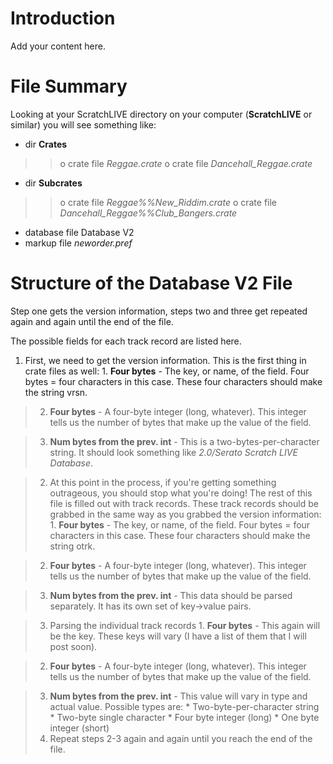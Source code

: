 # Introduction #

Add your content here.

# File Summary #

Looking at your ScratchLIVE directory on your computer (**ScratchLIVE** or similar) you will see something like:

  * dir **Crates**
> > o crate file _Reggae.crate_
> > o crate file _Dancehall\_Reggae.crate_
  * dir **Subcrates**
> > o crate file _Reggae%%New\_Riddim.crate_
> > o crate file _Dancehall\_Reggae%%Club\_Bangers.crate_
  * database file Database V2
  * markup file _neworder.pref_

# Structure of the Database V2 File #

Step one gets the version information, steps two and three get repeated again and again until the end of the file.

The possible fields for each track record are listed here.


  1. First, we need to get the version information. This is the first thing in crate files as well:
    1. **Four bytes** - The key, or name, of the field. Four bytes = four characters in this case. These four characters should make the string vrsn.


> 2. **Four bytes** - A four-byte integer (long, whatever). This integer tells us the number of bytes that make up the value of the field.

> 3. **Num bytes from the prev. int** - This is a two-bytes-per-character string. It should look something like _2.0/Serato Scratch LIVE Database_.

> 2. At this point in the process, if you're getting something outrageous, you should stop what you're doing! The rest of this file is filled out with track records. These track records should be grabbed in the same way as you grabbed the version information:
    1. **Four bytes** - The key, or name, of the field. Four bytes = four characters in this case. These four characters should make the string otrk.

> 2. **Four bytes** - A four-byte integer (long, whatever). This integer tells us the number of bytes that make up the value of the field.

> 3. **Num bytes from the prev. int** - This data should be parsed separately. It has its own set of key->value pairs.

> 3. Parsing the individual track records
    1. **Four bytes** - This again will be the key. These keys will vary (I have a list of them that I will post soon).

> 2. **Four bytes** - A four-byte integer (long, whatever). This integer tells us the number of bytes that make up the value of the field.

> 3. **Num bytes from the prev. int** - This value will vary in type and actual value. Possible types are:
    * Two-byte-per-character string
    * Two-byte single character
    * Four byte integer (long)
    * One byte integer (short)
> 4. Repeat steps 2-3 again and again until you reach the end of the file.